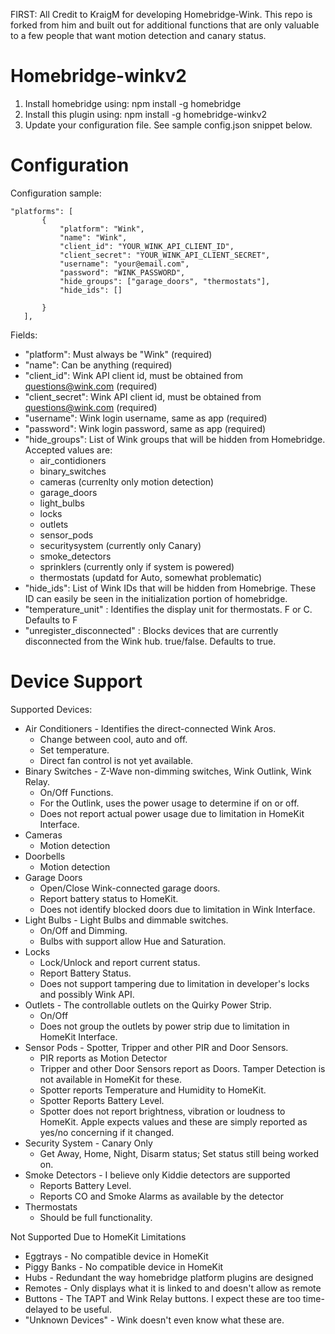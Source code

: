FIRST: All Credit to KraigM for developing Homebridge-Wink. This repo is forked from him and built out for additional functions that are only valuable to a few people that want motion detection and canary status. 


# Homebridge-winkv2

1. Install homebridge using: npm install -g homebridge
2. Install this plugin using: npm install -g homebridge-winkv2
3. Update your configuration file. See sample config.json snippet below. 

# Configuration

Configuration sample:

 ```
"platforms": [
		{
			"platform": "Wink",
			"name": "Wink",
			"client_id": "YOUR_WINK_API_CLIENT_ID",
			"client_secret": "YOUR_WINK_API_CLIENT_SECRET",
			"username": "your@email.com",
			"password": "WINK_PASSWORD",
			"hide_groups": ["garage_doors", "thermostats"],
			"hide_ids": []
			
		}
	],

```

Fields: 

* "platform": Must always be "Wink" (required)
* "name": Can be anything (required)
* "client_id": Wink API client id, must be obtained from questions@wink.com (required)
* "client_secret": Wink API client id, must be obtained from questions@wink.com (required)
* "username": Wink login username, same as app (required)
* "password": Wink login password, same as app (required)
* "hide_groups": List of Wink groups that will be hidden from Homebridge. Accepted values are:  
  * air_contidioners  
  * binary_switches
  * cameras (currenlty only motion detection)
  * garage_doors  
  * light_bulbs  
  * locks  
  * outlets  
  * sensor_pods
  * securitysystem (currently only Canary) 
  * smoke_detectors
  * sprinklers (currently only if system is powered)
  * thermostats (updatd for Auto, somewhat problematic) 
* "hide_ids": List of Wink IDs that will be hidden from Homebrige. These ID can easily be seen in the initialization portion of homebridge.
* "temperature_unit" : Identifies the display unit for thermostats. F or C. Defaults to F
* "unregister_disconnected" : Blocks devices that are currently disconnected from the Wink hub. true/false. Defaults to true.

# Device Support

Supported Devices:

* Air Conditioners - Identifies the direct-connected Wink Aros. 
  * Change between cool, auto and off.
  * Set temperature.
  * Direct fan control is not yet available.
* Binary Switches - Z-Wave non-dimming switches, Wink Outlink, Wink Relay.
  * On/Off Functions.
  * For the Outlink, uses the power usage to determine if on or off.
  * Does not report actual power usage due to limitation in HomeKit Interface.
* Cameras
  * Motion detection
* Doorbells
  * Motion detection
* Garage Doors
  * Open/Close Wink-connected garage doors.
  * Report battery status to HomeKit.
  * Does not identify blocked doors due to limitation in Wink Interface.
* Light Bulbs - Light Bulbs and dimmable switches.
  * On/Off and Dimming.
  * Bulbs with support allow Hue and Saturation.
* Locks
  * Lock/Unlock and report current status.
  * Report Battery Status.
  * Does not support tampering due to limitation in developer's locks and possibly Wink API.
* Outlets - The controllable outlets on the Quirky Power Strip.
  * On/Off
  * Does not group the outlets by power strip due to limitation in HomeKit Interface.
* Sensor Pods - Spotter, Tripper and other PIR and Door Sensors.
  * PIR reports as Motion Detector
  * Tripper and other Door Sensors report as Doors. Tamper Detection is not available in HomeKit for these.
  * Spotter reports Temperature and Humidity to HomeKit.
  * Spotter Reports Battery Level.
  * Spotter does not report brightness, vibration or loudness to HomeKit. Apple expects values and these are simply reported as yes/no concerning if it changed.
* Security System - Canary Only
  * Get Away, Home, Night, Disarm status; Set status still being worked on.
* Smoke Detectors - I believe only Kiddie detectors are supported
  * Reports Battery Level.
  * Reports CO and Smoke Alarms as available by the detector
* Thermostats
  * Should be full functionality.
  
Not Supported Due to HomeKit Limitations

* Eggtrays - No compatible device in HomeKit
* Piggy Banks - No compatible device in HomeKit
* Hubs - Redundant the way homebridge platform plugins are designed
* Remotes - Only displays what it is linked to and doesn't allow as remote
* Buttons - The TAPT and Wink Relay buttons. I expect these are too time-delayed to be useful.
* "Unknown Devices" - Wink doesn't even know what these are.
